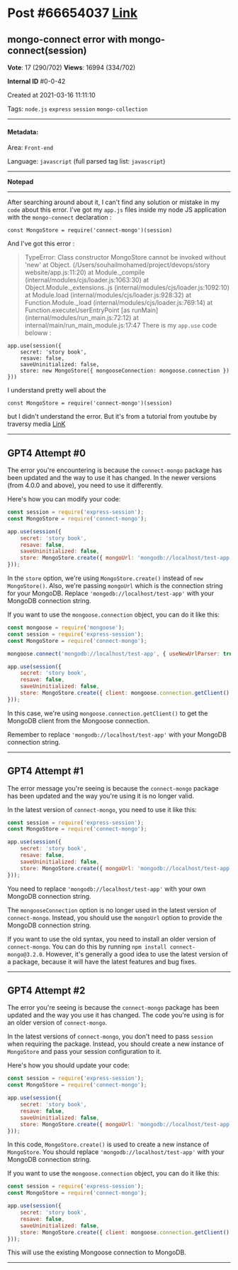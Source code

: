 
# Post \#66654037 [Link](https://stackoverflow.com/questions/66654037/)

## mongo-connect error with mongo-connect(session)

**Vote**: 17 (290/702) **Views**: 16994 (334/702) 

**Internal ID** \#0-0-42

Created at 2021-03-16 11:11:10

Tags: `node.js` `express` `session` `mongo-collection`

----------

#### Metadata:

Area: `Front-end`

Language: `javascript` (full parsed tag list: `javascript`)

----------

**Notepad**


----------

After searching around about it, I can't find any solution or mistake in my `code` about this error. I've got my `app.js` files inside my node JS application with the `mongo-connect` declaration :
```
const MongoStore = require('connect-mongo')(session)
```

And I've got this error :
> TypeError: Class constructor MongoStore cannot be invoked without
'new'
at Object. (/Users/souhailmohamed/project/devops/story website/app.js:11:20)
at Module._compile (internal/modules/cjs/loader.js:1063:30)
at Object.Module._extensions..js (internal/modules/cjs/loader.js:1092:10)
at Module.load (internal/modules/cjs/loader.js:928:32)
at Function.Module._load (internal/modules/cjs/loader.js:769:14)
at Function.executeUserEntryPoint [as runMain] (internal/modules/run_main.js:72:12)
at internal/main/run_main_module.js:17:47
There is my `app.use` code beloww :
```
app.use(session({
    secret: 'story book',
    resave: false,
    saveUninitialized: false,
    store: new MongoStore({ mongooseConnection: mongoose.connection })
}))
```

I understand pretty well about the
```
const MongoStore = require('connect-mongo')(session)
```

but I didn't understand the error. But it's from a tutorial from youtube by traversy media [LinK](https://www.youtube.com/watch?v=SBvmnHTQIPY&t=4202s&ab_channel=TraversyMedia)


----------
        
## GPT4 Attempt \#0

The error you're encountering is because the `connect-mongo` package has been updated and the way to use it has changed. In the newer versions (from 4.0.0 and above), you need to use it differently.

Here's how you can modify your code:

```javascript
const session = require('express-session');
const MongoStore = require('connect-mongo');

app.use(session({
    secret: 'story book',
    resave: false,
    saveUninitialized: false,
    store: MongoStore.create({ mongoUrl: 'mongodb://localhost/test-app' })
}));
```

In the `store` option, we're using `MongoStore.create()` instead of `new MongoStore()`. Also, we're passing `mongoUrl` which is the connection string for your MongoDB. Replace `'mongodb://localhost/test-app'` with your MongoDB connection string.

If you want to use the `mongoose.connection` object, you can do it like this:

```javascript
const mongoose = require('mongoose');
const session = require('express-session');
const MongoStore = require('connect-mongo');

mongoose.connect('mongodb://localhost/test-app', { useNewUrlParser: true, useUnifiedTopology: true });

app.use(session({
    secret: 'story book',
    resave: false,
    saveUninitialized: false,
    store: MongoStore.create({ client: mongoose.connection.getClient() })
}));
```

In this case, we're using `mongoose.connection.getClient()` to get the MongoDB client from the Mongoose connection.

Remember to replace `'mongodb://localhost/test-app'` with your MongoDB connection string.

--------

## GPT4 Attempt \#1

The error message you're seeing is because the `connect-mongo` package has been updated and the way you're using it is no longer valid. 

In the latest version of `connect-mongo`, you need to use it like this:

```javascript
const session = require('express-session');
const MongoStore = require('connect-mongo');

app.use(session({
    secret: 'story book',
    resave: false,
    saveUninitialized: false,
    store: MongoStore.create({ mongoUrl: 'mongodb://localhost/test-app' })
}));
```

You need to replace `'mongodb://localhost/test-app'` with your own MongoDB connection string. 

The `mongooseConnection` option is no longer used in the latest version of `connect-mongo`. Instead, you should use the `mongoUrl` option to provide the MongoDB connection string.

If you want to use the old syntax, you need to install an older version of `connect-mongo`. You can do this by running `npm install connect-mongo@3.2.0`. However, it's generally a good idea to use the latest version of a package, because it will have the latest features and bug fixes.

--------

## GPT4 Attempt \#2

The error you're seeing is because the `connect-mongo` package has been updated and the way you use it has changed. The code you're using is for an older version of `connect-mongo`.

In the latest versions of `connect-mongo`, you don't need to pass `session` when requiring the package. Instead, you should create a new instance of `MongoStore` and pass your session configuration to it.

Here's how you should update your code:

```javascript
const session = require('express-session');
const MongoStore = require('connect-mongo');

app.use(session({
    secret: 'story book',
    resave: false,
    saveUninitialized: false,
    store: MongoStore.create({ mongoUrl: 'mongodb://localhost/test-app' }) // replace with your MongoDB connection string
}));
```

In this code, `MongoStore.create()` is used to create a new instance of `MongoStore`. You should replace `'mongodb://localhost/test-app'` with your MongoDB connection string.

If you want to use the `mongoose.connection` object, you can do it like this:

```javascript
const session = require('express-session');
const MongoStore = require('connect-mongo');

app.use(session({
    secret: 'story book',
    resave: false,
    saveUninitialized: false,
    store: MongoStore.create({ client: mongoose.connection.getClient() })
}));
```

This will use the existing Mongoose connection to MongoDB.

--------
